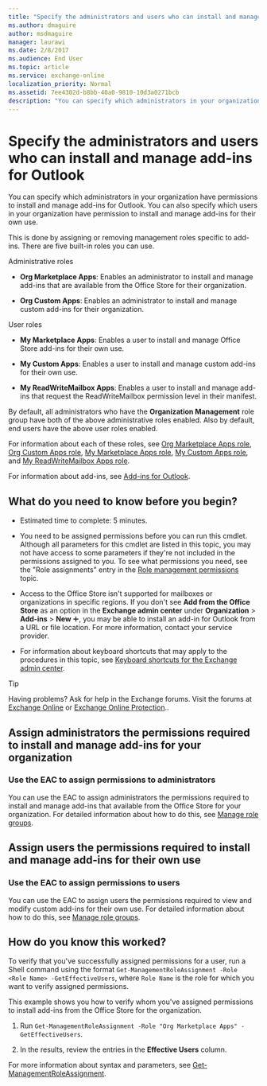 ```yaml
---
title: "Specify the administrators and users who can install and manage add-ins for Outlook"
ms.author: dmaguire
author: msdmaguire
manager: laurawi
ms.date: 2/8/2017
ms.audience: End User
ms.topic: article
ms.service: exchange-online
localization_priority: Normal
ms.assetid: 7ee4302d-b8bb-40a0-9810-10d3a0271bcb
description: "You can specify which administrators in your organization have permissions to install and manage add-ins for Outlook. You can also specify which users in your organization have permission to install and manage add-ins for their own use."
---
```


# Specify the administrators and users who can install and manage add-ins for Outlook

You can specify which administrators in your organization have permissions to install and manage add-ins for Outlook. You can also specify which users in your organization have permission to install and manage add-ins for their own use. 
  
This is done by assigning or removing management roles specific to add-ins. There are five built-in roles you can use.
  
Administrative roles
  
- **Org Marketplace Apps**: Enables an administrator to install and manage add-ins that are available from the Office Store for their organization. 
    
- **Org Custom Apps**: Enables an administrator to install and manage custom add-ins for their organization. 
    
User roles
  
- **My Marketplace Apps**: Enables a user to install and manage Office Store add-ins for their own use. 
    
- **My Custom Apps**: Enables a user to install and manage custom add-ins for their own use. 
    
- **My ReadWriteMailbox Apps**: Enables a user to install and manage add-ins that request the ReadWriteMailbox permission level in their manifest. 
    
By default, all administrators who have the **Organization Management** role group have both of the above administrative roles enabled. Also by default, end users have the above user roles enabled. 
  
For information about each of these roles, see [Org Marketplace Apps role](https://technet.microsoft.com/library/137ee328-0bad-4911-a7bf-82da7678f246.aspx), [Org Custom Apps role](https://technet.microsoft.com/library/ab2aac13-f783-43e6-a369-75cce1d4943f.aspx), [My Marketplace Apps role](https://technet.microsoft.com/library/5c208d2d-8f76-46a7-9d2e-7c616f21ee67.aspx), [My Custom Apps role](https://technet.microsoft.com/library/aa0321b3-2ec0-4694-875b-7a93d3d99089.aspx), and [My ReadWriteMailbox Apps role](https://technet.microsoft.com/library/febb73fb-3a0b-4c67-b53b-9566d7c32cd2.aspx).
  
For information about add-ins, see [Add-ins for Outlook](add-ins-for-outlook.md).
  
## What do you need to know before you begin?

- Estimated time to complete: 5 minutes.
    
- You need to be assigned permissions before you can run this cmdlet. Although all parameters for this cmdlet are listed in this topic, you may not have access to some parameters if they're not included in the permissions assigned to you. To see what permissions you need, see the "Role assignments" entry in the [Role management permissions](https://technet.microsoft.com/library/cb9591c4-fbb3-4199-8007-6bbfdfd5a2e9.aspx) topic. 
    
- Access to the Office Store isn't supported for mailboxes or organizations in specific regions. If you don't see **Add from the Office Store** as an option in the **Exchange admin center** under **Organization** \> **Add-ins** \> **New** ![Add Icon](../../media/ITPro_EAC_AddIcon.gif), you may be able to install an add-in for Outlook from a URL or file location. For more information, contact your service provider.
    
- For information about keyboard shortcuts that may apply to the procedures in this topic, see [Keyboard shortcuts for the Exchange admin center](../../accessibility/keyboard-shortcuts-in-admin-center.md).
    
> [!TIP]
> Having problems? Ask for help in the Exchange forums. Visit the forums at [Exchange Online](https://go.microsoft.com/fwlink/p/?linkId=267542) or [Exchange Online Protection](https://go.microsoft.com/fwlink/p/?linkId=285351).. 
  
## Assign administrators the permissions required to install and manage add-ins for your organization

### Use the EAC to assign permissions to administrators

You can use the EAC to assign administrators the permissions required to install and manage add-ins that available from the Office Store for your organization. For detailed information about how to do this, see [Manage role groups](https://technet.microsoft.com/library/ab9b7a3b-bf67-4ba1-bde5-8e6ac174b82c.aspx).
  
## Assign users the permissions required to install and manage add-ins for their own use

### Use the EAC to assign permissions to users

You can use the EAC to assign users the permissions required to view and modify custom add-ins for their own use. For detailed information about how to do this, see [Manage role groups](https://technet.microsoft.com/library/ab9b7a3b-bf67-4ba1-bde5-8e6ac174b82c.aspx). 
  
## How do you know this worked?

To verify that you've successfully assigned permissions for a user, run a Shell command using the format `Get-ManagementRoleAssignment -Role <Role Name> -GetEffectiveUsers`, where `Role Name` is the role for which you want to verify assigned permissions. 
  
This example shows you how to verify whom you've assigned permissions to install add-ins from the Office Store for the organization.
  
1. Run `Get-ManagementRoleAssignment -Role "Org Marketplace Apps" -GetEffectiveUsers`.
    
2. In the results, review the entries in the **Effective Users** column. 
    
For more information about syntax and parameters, see [Get-ManagementRoleAssignment](https://technet.microsoft.com/library/a3a6ee46-061b-444a-8639-43a416309445.aspx).
  

